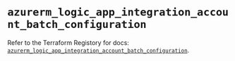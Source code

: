 # `azurerm_logic_app_integration_account_batch_configuration`

Refer to the Terraform Registory for docs: [`azurerm_logic_app_integration_account_batch_configuration`](https://registry.terraform.io/providers/hashicorp/azurerm/3.78.0/docs/resources/logic_app_integration_account_batch_configuration).
